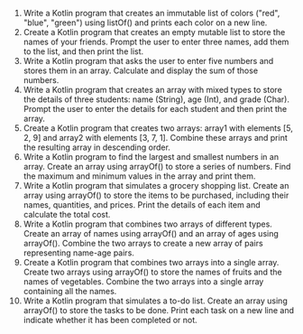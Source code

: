 1. Write a Kotlin program that creates an immutable list of colors ("red", "blue", "green")
using listOf() and prints each color on a new line.
2. Create a Kotlin program that creates an empty mutable list to store the names of your
friends. Prompt the user to enter three names, add them to the list, and then print the list.
3. Write a Kotlin program that asks the user to enter five numbers and stores them in an
array. Calculate and display the sum of those numbers.
4. Write a Kotlin program that creates an array with mixed types to store the details of three
students: name (String), age (Int), and grade (Char). Prompt the user to enter the details
for each student and then print the array.
5. Create a Kotlin program that creates two arrays: array1 with elements [5, 2, 9] and
array2 with elements [3, 7, 1]. Combine these arrays and print the resulting array in
descending order.
6. Write a Kotlin program to find the largest and smallest numbers in an array. Create an
array using arrayOf() to store a series of numbers. Find the maximum and minimum
values in the array and print them.
7. Write a Kotlin program that simulates a grocery shopping list. Create an array using
arrayOf() to store the items to be purchased, including their names, quantities, and
prices. Print the details of each item and calculate the total cost.
8. Write a Kotlin program that combines two arrays of different types. Create an array of
names using arrayOf() and an array of ages using arrayOf(). Combine the two arrays to
create a new array of pairs representing name-age pairs.
9. Create a Kotlin program that combines two arrays into a single array. Create two arrays
using arrayOf() to store the names of fruits and the names of vegetables. Combine the
two arrays into a single array containing all the names.
10. Write a Kotlin program that simulates a to-do list. Create an array using arrayOf() to
store the tasks to be done. Print each task on a new line and indicate whether it has
been completed or not.
